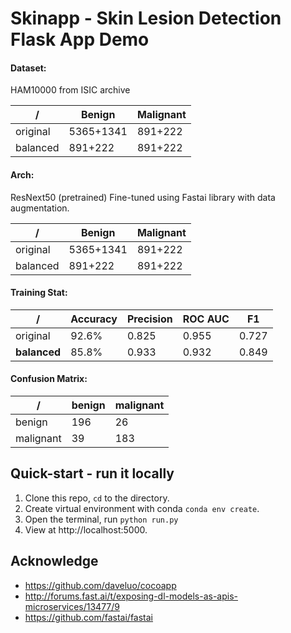 # Skinapp - Skin Lesion Detection Flask App Demo

#### Dataset:
HAM10000 from ISIC archive

/ | Benign | Malignant
------------- | ------------- | -------------
original | 5365+1341 | 891+222
balanced | 891+222 | 891+222

#### Arch:
ResNext50 (pretrained)
Fine-tuned using Fastai library with data augmentation.

/ | Benign | Malignant
------------- | ------------- | -------------
original | 5365+1341 | 891+222
balanced | 891+222 | 891+222

#### Training Stat:

/ | Accuracy | Precision | ROC AUC | F1
-----------| --------- | ------- | -- | -------------
original | 92.6% | 0.825 | 0.955 | 0.727
**balanced** | 85.8% | 0.933 | 0.932 | 0.849

#### Confusion Matrix:

/ | benign | malignant
----------| --------- | -------
benign | 196 | 26
malignant | 39 | 183

## Quick-start - run it locally
1. Clone this repo, `cd` to the directory.
2. Create virtual environment with conda `conda env create`.
3. Open the terminal, run `python run.py`
4. View at http://localhost:5000.

## Acknowledge
* https://github.com/daveluo/cocoapp
* http://forums.fast.ai/t/exposing-dl-models-as-apis-microservices/13477/9
* https://github.com/fastai/fastai
